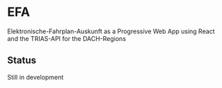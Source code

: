# EFA
Elektronische-Fahrplan-Auskunft as a Progressive Web App using React and the TRIAS-API for the DACH-Regions


## Status
Still in development
